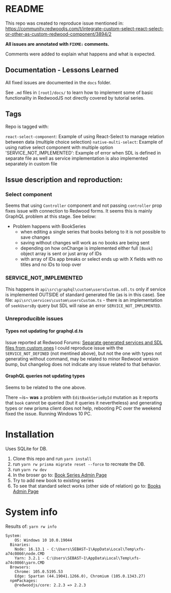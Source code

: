 # README

This repo was created to reproduce issue mentioned in:
https://community.redwoodjs.com/t/integrate-custom-select-react-select-or-other-as-custom-redwood-component/3894/2

**All issues are annotated with `FIXME:` comments.**

Comments were added to explain what happens and what is expected.

## Documentation - Lessons Learned

All fixed issues are documented in the `docs` folder.

See `.md` files in `[root]/docs/` to learn how to implement some of basic functionality in RedwoodJS not directly covered by tutorial series.

## Tags

Repo is tagged with:

`react-select-component`: Example of using React-Select to manage relation between data (multiple choice selection)
`native-multi-select`: Example of using native select component with multiple option
'SERVICE_NOT_IMPLEMENTED': Example of error when SDL is defined in separate file as well as service implementation is also implemented separately in custom file

## Issue description and reproduction:

### Select component

Seems that using `Controller` component and not passing `controller` prop fixes issue with connection to Redwood forms.
It seems this is mainly GraphQL problem at this stage.
See below:

- Problem happens with BookSeries
  - when editing a single series that books belong to it is not possible to save changes
  - saving without changes will work as no books are being sent
  - depending on how onChange is implemented either full `[Book]` object array is sent or just array of IDs
  - with array of IDs app breaks or select ends up with X fields with no titles and no IDs to loop over

### SERVICE_NOT_IMPLEMENTED

This happens in `api\src\graphql\custom\usersCustom.sdl.ts` only if service is implemented OUTSIDE of standard generated file (as is in this case).
See file: `api\src\services\custom\usersCustom.ts` - there is an implementation of `seekUsersBy` query but SDL will raise an error `SERVICE_NOT_IMPLEMENTED`.

### Unreproducible issues

#### Types not updating for graphql.d.ts

Issue reported at Redwood Forums: [Separate generated services and SDL files from custom ones](https://community.redwoodjs.com/t/separate-generated-services-and-sdl-files-from-custom-ones/3896/8)
I could reproduce issue with the `SERVICE_NOT_DEFINED` (not mentined above), but not the one with types not generating without command, may be related to minor Redwood version bump, but changelog does not indicate any issue related to that behavior.

#### GraphQL queries not updating types

Seems to be related to the one above.

There ~is~ **was** a problem with `EditBookSerieById` mutation as it reports that `book` cannot be queried (but it queries it nevertheless) and generating types or new prisma client does not help, rebooting PC over the weekend fixed the issue. Running Windows 10 PC.

# Installation

Uses SQLite for DB.

1. Clone this repo and run `yarn install`
2. run `yarn rw prisma migrate reset --force` to recreate the DB.
3. run `yarn rw dev`
4. In the broser go to: [Book Series Admin Page](http://localhost:8910/admin/book-series)
5. Try to add new book to existing series
6. To see that standard select works (other side of relation) go to: [Books Admin Page](http://localhost:8910/admin/books)


# System info

Results of: `yarn rw info`

```
System:
    OS: Windows 10 10.0.19044
  Binaries:
    Node: 16.13.1 - C:\Users\SEBAST~1\AppData\Local\Temp\xfs-a74c0866\node.CMD
    Yarn: 3.2.1 - C:\Users\SEBAST~1\AppData\Local\Temp\xfs-a74c0866\yarn.CMD
  Browsers:
    Chrome: 105.0.5195.53
    Edge: Spartan (44.19041.1266.0), Chromium (105.0.1343.27)
  npmPackages:
    @redwoodjs/core: 2.2.3 => 2.2.3
```


